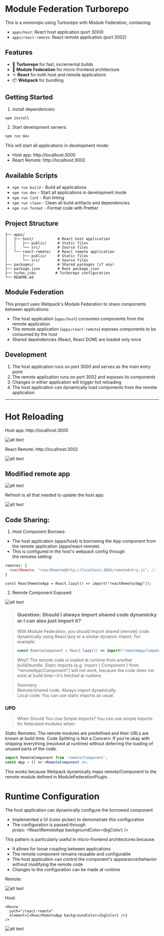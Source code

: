 # Module Federation Turborepo

This is a monorepo using Turborepo with Module Federation, containing:

- `apps/host`: React host application (port 3000)
- `apps/react-remote`: React remote application (port 3002)

## Features

- 🚀 **Turborepo** for fast, incremental builds
- 🔄 **Module Federation** for micro-frontend architecture
- ⚛️ **React** for both host and remote applications
- 📦 **Webpack** for bundling

## Getting Started

1. Install dependencies:

```bash
npm install
```

2. Start development servers:

```bash
npm run dev
```

This will start all applications in development mode:

- Host app: http://localhost:3000
- React Remote: http://localhost:3002

## Available Scripts

- `npm run build` - Build all applications
- `npm run dev` - Start all applications in development mode
- `npm run lint` - Run linting
- `npm run clean` - Clean all build artifacts and dependencies
- `npm run format` - Format code with Prettier

## Project Structure

```
├── apps/
│   ├── host/           # React host application
│   │   ├── public/     # Static files
│   │   └── src/        # Source files
│   └── react-remote/   # React remote application
│       ├── public/     # Static files
│       └── src/        # Source files
├── packages/           # Shared packages (if any)
├── package.json        # Root package.json
├── turbo.json         # Turborepo configuration
└── README.md
```

## Module Federation

This project uses Webpack's Module Federation to share components between applications:

- The host application (`apps/host`) consumes components from the remote application
- The remote application (`apps/react-remote`) exposes components to be consumed by the host
- Shared dependencies (React, React DOM) are loaded only once

## Development

1. The host application runs on port 3000 and serves as the main entry point
2. The remote application runs on port 3002 and exposes its components
3. Changes in either application will trigger hot reloading
4. The host application can dynamically load components from the remote application

---

# Hot Reloading

Host app: http://localhost:3000

![alt text](./docs/images/screenshots/image.png)

React Remote: http://localhost:3002

![alt text](./docs/images/screenshots/image-1.png)

## Modified remote app

![alt text](./docs/images/screenshots/image-2.png)

Refresh is all that needed to update the host app:

![alt text](./docs/images/screenshots/image-3.png)

## Code Sharing:

1. Host Component Borrows:

- The host application (apps/host) is borrowing the App component from the remote application (apps/react-remote)
- This is configured in the host's webpack config through the remotes setting:

```js
remotes: {
  reactRemote: "reactRemote@http://localhost:3002/remoteEntry.js"; // import name + host + filename
}
```

```tsx
const ReactRemoteApp = React.lazy(() => import("reactRemote/App"));
```

2. Remote Component Exposed:

![alt text](./docs/images/screenshots/image-5.png)

> ### Question: Should I always import shared code dynamicky or I can also just import it?

<blockquote>
With Module Federation, you should import shared (remote) code dynamically using React.lazy or a similar dynamic import. For example:

```jsx
const RemoteComponent = React.lazy(() => import("remoteApp/Component"));
```

Why? The remote code is loaded at runtime from another build/bundle.
Static imports (e.g. import { Component } from "remoteApp/Component") will not work, because the code does not exist at build time—it's fetched at runtime.

Summary:  
Remote/shared code: Always import dynamically.  
Local code: You can use static imports as usual.

</blockquote>

### UPD

> When Should You Use Simple Imports?
You can use simple imports for federated modules when:

Static Remotes: The remote modules are predefined and their URLs are known at build time.
Code Splitting is Not a Concern: If you're okay with shipping everything (resolved at runtime) without deferring the loading of unused parts of the code.

```jsx
import RemoteComponent from 'remote/Component';
const App = () => <RemoteComponent />;
```
This works because Webpack dynamically maps remote/Component to the remote module defined in ModuleFederationPlugin.

# Runtime Configuration

The host application can dynamically configure the borrowed component

- Implemented a UI (color picker) to demonstrate this configuration
- The configuration is passed through props: <ReactRemoteApp backgroundColor={bgColor} />

This pattern is particularly useful in micro-frontend architectures because:

- It allows for loose coupling between applications
- The remote component remains reusable and configurable
- The host application can control the component's appearance/behavior without modifying the remote code
- Changes to the configuration can be made at runtime

Remote:

![alt text](./docs/images/screenshots/image-6.png)

Host:

```tsx
<Route
  path="/react-remote"
  element={<ReactRemoteApp backgroundColor={bgColor} />}
/>
```

![alt text](./docs/images/screenshots/image-7.png)

